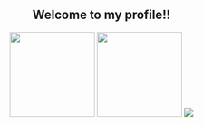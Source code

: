 <h2 align="center">Welcome to my profile!!</h2>

<div align="center"> 
<a text-decoration: none;>
<img height="150px" src="https://github-readme-stats.vercel.app/api?username=edcance&theme=merko&show_icons=true&hide_border=true&count_private=true&hide=issues" />
</a>
<a text-decoration: none;>
<img height="150px" src="https://github-readme-streak-stats.herokuapp.com/?user=edcance&theme=merko&hide_border=true" />
</a>
<a text-decoration: none;>
<img src="https://github-readme-stats.vercel.app/api/top-langs/?username=edcance&layout=compact&theme=merko&hide_border=true">
</a>
</div>
